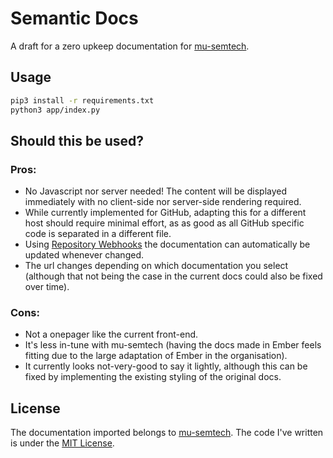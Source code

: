# Semantic Docs
A draft for a zero upkeep documentation for [mu-semtech](https://github.com/mu-semtech/).

## Usage
```bash
pip3 install -r requirements.txt
python3 app/index.py
```

## Should this be used?

### Pros:
- No Javascript nor server needed! The content will be displayed immediately with no client-side nor server-side rendering required.
- While currently implemented for GitHub, adapting this for a different host should require minimal effort, as as good as all GitHub specific code is separated in a different file.
- Using [Repository Webhooks](https://docs.github.com/en/rest/webhooks) the documentation can automatically be updated whenever changed.
- The url changes depending on which documentation you select (although that not being the case in the current docs could also be fixed over time).

### Cons:
- Not a onepager like the current front-end.
- It's less in-tune with mu-semtech (having the docs made in Ember feels fitting due to the large adaptation of Ember in the organisation).
- It currently looks not-very-good to say it lightly, although this can be fixed by implementing the existing styling of the original docs.

## License
The documentation imported belongs to [mu-semtech](https://github.com/mu-semtech/). The code I've written is under the [MIT License](LICENSE).
